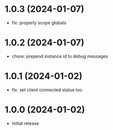 # 1.0.3 (2024-01-07)

- fix: properly scope globals

# 1.0.2 (2024-01-07)

- chore: prepend instance id to debug messages

# 1.0.1 (2024-01-02)

- fix: set client connected status too

# 1.0.0 (2024-01-02)

- Initial release
